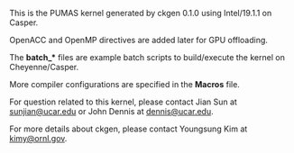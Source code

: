 This is the PUMAS kernel generated by ckgen 0.1.0 using Intel/19.1.1 on Casper.  

OpenACC and OpenMP directives are added later for GPU offloading.

The **batch_\*** files are example batch scripts to build/execute the kernel on Cheyenne/Casper.  

More compiler configurations are specified in the **Macros** file.  

For question related to this kernel, please contact Jian Sun at sunjian@ucar.edu or John Dennis at dennis@ucar.edu.  

For more details about ckgen, please contact Youngsung Kim at kimy@ornl.gov.
